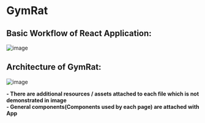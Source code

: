 # GymRat

## Basic Workflow of React Application:
![image](https://github.com/user-attachments/assets/36fbb572-b6c6-4ac0-92d5-afd6016e0841)

## Architecture of GymRat:
![image](https://github.com/user-attachments/assets/e722b5a8-a83e-4087-a93c-1886d887269c)

<b> - There are additional resources / assets attached to each file which is not demonstrated in image</b><br>
<b> - General components(Components used by each page) are attached with App</b>
